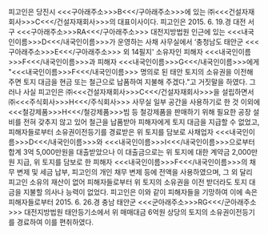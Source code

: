 피고인은 당진시 <<<구아래주소>>>B<<</구아래주소>>>에 있는 ㈜<<<건설자재회사>>>C<<</건설자재회사>>>의 대표이사이다. 피고인은 2015. 6. 19.경 대전 서구 <<<구아래주소>>>RA<<</구아래주소>>> 대전지방법원 인근에 있는 <<<내국인이름>>>D<<</내국인이름>>>가 운영하는 사채 사무실에서 ‘충청남도 태안군 <<<구아래주소>>>E<<</구아래주소>>> 외 14필지' 소유자인 피해자 <<<내국인이름>>>F<<</내국인이름>>>과 피해자 <<<내국인이름>>>G<<</내국인이름>>>에게 "<<<내국인이름>>>F<<</내국인이름>>> 명의로 된 태안 토지의 소유권을 이전해 주면 토지 대금을 현금 또는 철근으로 납품하여 지불해 주겠다."고 거짓말을 하였다.
그러나 사실 피고인은 ㈜<<<건설자재회사>>>C<<</건설자재회사>>>을 설립하면서 ㈜<<<주식회사>>>H<<</주식회사>>> 사무실 일부 공간을 사용하기로 한 것 이외에 <<<철강제품>>>H<<</철강제품>>>빔 등 철강제품을 판매하기 위해 필요한 공장 설비를 전혀 갖추지 않고 있어 철근을 납품받아 피해자에게 토지 대금을 지급할 수 없었고, 피해자들로부터 소유권이전등기를 경료받은 위 토지를 담보로 사채업자 <<<내국인이름>>>D<<</내국인이름>>>와 <<<내국인이름>>>I<<</내국인이름>>>으로부터 합계 3억 5,000만원을 대출받았으나 이 대출금으로는 위 토지에 대한 계약금 2,000만원 지급, 위 토지를 담보로 한 피해자 <<<내국인이름>>>F<<</내국인이름>>>의 채무 변제 및 세금 납부, 피고인의 개인 채무 변제 등에 전액을 사용하였으며, 그 외 달리 피고인 소유의 재산이 없어 피해자들로부터 위 토지의 소유권을 이전 받더라도 토지 대금을 지불할 의사나 능력이 없었다.
피고인은 이와 같이 피해자들을 기망하여 이에 속은 피해자들로부터 2015. 6. 26.경 충남 태안군 <<<군아래주소>>>RG<<</군아래주소>>> 대전지방법원 태안등기소에서 위 매매대금 6억원 상당의 토지의 소유권이전등기를 경료하여 이를 편취하였다.
